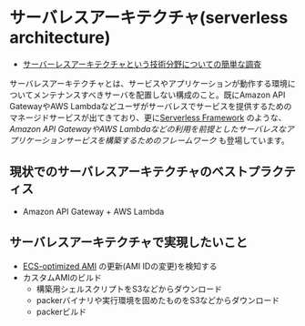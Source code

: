 # サーバレスアーキテクチャ(serverless architecture)
  - [サーバーレスアーキテクチャという技術分野についての簡単な調査](http://qiita.com/zerobase/items/3bc0d15980b472af841d)

 サーバレスアーキテクチャとは、サービスやアプリケーションが動作する環境についてメンテナンスすべきサーバを配置しない構成のこと。既にAmazon API GatewayやAWS Lambdaなどユーザがサーバレスでサービスを提供するためのマネージドサービスが出てきており、更に[Serverless Framework](https://serverless.com/) のような、*Amazon API GatewayやAWS Lambdaなどの利用を前提としたサーバレスなアプリケーションサービスを構築するためのフレームワーク* も登場しています。

## 現状でのサーバレスアーキテクチャのベストプラクティス
  - Amazon API Gateway + AWS Lambda

## サーバレスアーキテクチャで実現したいこと
  - [ECS-optimized AMI](http://docs.aws.amazon.com/ja_jp/AmazonECS/latest/developerguide/launch_container_instance.html) の更新(AMI IDの変更)を検知する
  - カスタムAMIのビルド
    - 構築用シェルスクリプトをS3などからダウンロード
    - packerバイナリや実行環境を固めたものをS3などからダウンロード
    - packerビルド

